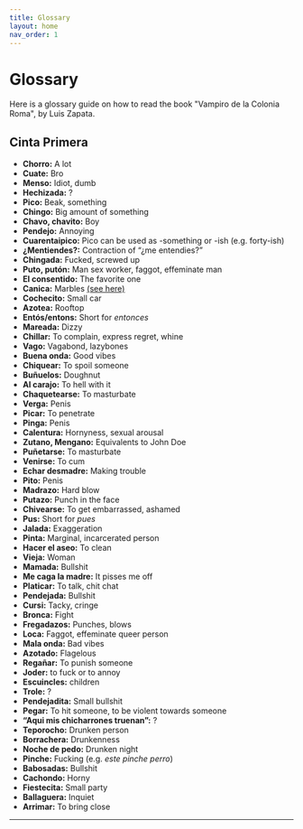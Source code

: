 ```yaml
---
title: Glossary
layout: home
nav_order: 1
---
```


# Glossary

Here is a glossary guide on how to read the book "Vampiro de la Colonia Roma", by Luis Zapata. 

## Cinta Primera

- **Chorro:** A lot
- **Cuate:** Bro
- **Menso:** Idiot, dumb
- **Hechizada:** ?
- **Pico:** Beak, something
- **Chingo:** Big amount of something
- **Chavo, chavito:** Boy
- **Pendejo:** Annoying
- **Cuarentaipico:** Pico can be used as -something or -ish (e.g. forty-ish)
- **¿Mentiendes?:** Contraction of “¿me entendies?”
- **Chingada:** Fucked, screwed up
- **Puto, putón:**  Man sex worker, faggot, effeminate man
- **El consentido:** The favorite one
- **Canica:** Marbles [(see here)](https://simple.wikipedia.org/wiki/Marbles_(game)) 
- **Cochecito:** Small car
- **Azotea:** Rooftop
- **Entós/entons:** Short for *entonces*
- **Mareada:** Dizzy
- **Chillar:** To complain, express regret, whine
- **Vago:** Vagabond, lazybones
- **Buena onda:** Good vibes
- **Chiquear:** To spoil someone
- **Buñuelos:** Doughnut
- **Al carajo:** To hell with it
- **Chaquetearse:** To masturbate
- **Verga:** Penis
- **Picar:** To penetrate
- **Pinga:** Penis
- **Calentura:** Hornyness, sexual arousal
- **Zutano, Mengano:** Equivalents to John Doe
- **Puñetarse:** To masturbate
- **Venirse:** To cum
- **Echar desmadre:** Making trouble
- **Pito:** Penis
- **Madrazo:** Hard blow
- **Putazo:** Punch in the face
- **Chivearse:** To get embarrassed, ashamed 
- **Pus:** Short for *pues*
- **Jalada:** Exaggeration
- **Pinta:** Marginal, incarcerated person
- **Hacer el aseo:** To clean
- **Vieja:** Woman
- **Mamada:** Bullshit
- **Me caga la madre:** It pisses me off
- **Platicar:** To talk, chit chat
- **Pendejada:** Bullshit
- **Cursi:** Tacky, cringe
- **Bronca:** Fight
- **Fregadazos:** Punches, blows
- **Loca:** Faggot, effeminate queer person
- **Mala onda:** Bad vibes
- **Azotado:** Flagelous
- **Regañar:** To punish someone
- **Joder:** to fuck or to annoy
- **Escuincles:** children
- **Trole:** ?
- **Pendejadita:** Small bullshit
- **Pegar:** To hit someone, to be violent towards someone
- **“Aqui mis chicharrones truenan”:** ?
- **Teporocho:** Drunken person
- **Borrachera:** Drunkenness
- **Noche de pedo:** Drunken night
- **Pinche:** Fucking (e.g. *este pinche perro*)
- **Babosadas:** Bullshit
- **Cachondo:** Horny
- **Fiestecita:** Small party 
- **Ballaguera:** Inquiet
- **Arrimar:** To bring close

----
